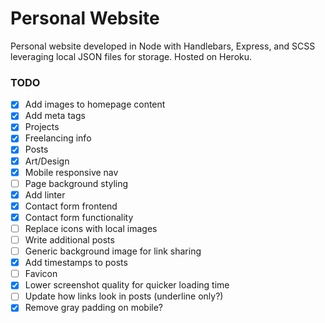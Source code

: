 # Personal Website

Personal website developed in Node with Handlebars, Express, and SCSS leveraging local JSON files for storage. Hosted on Heroku.

### TODO
- [x] Add images to homepage content
- [x] Add meta tags
- [x] Projects
- [x] Freelancing info
- [x] Posts
- [x] Art/Design
- [x] Mobile responsive nav
- [ ] Page background styling
- [x] Add linter
- [x] Contact form frontend
- [x] Contact form functionality
- [ ] Replace icons with local images
- [ ] Write additional posts
- [ ] Generic background image for link sharing
- [x] Add timestamps to posts
- [ ] Favicon
- [x] Lower screenshot quality for quicker loading time
- [ ] Update how links look in posts (underline only?)
- [x] Remove gray padding on mobile?
